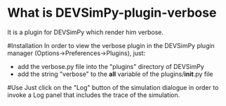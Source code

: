 # What is DEVSimPy-plugin-verbose
It is a plugin for DEVSimPy which render him verbose.

#Installation
In order to view the verbose plugin in the DEVSimPy plugin manager (Options->Preferences->Plugins), just:
* add the verbose.py file into the "plugins" directory of DEVSimPy 
* add the string "verbose" to the __all__ variable of the plugins/__init__.py file 

#Use
Just click on the "Log" button of the simulation dialogue in order to invoke a Log panel that includes the trace of the simulation.
